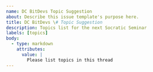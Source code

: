 ```yaml
---
name: DC BitDevs Topic Suggestion
about: Describe this issue template's purpose here.
title: DC BitDevs \# Topic Suggestion
description: Topics list for the next Socratic Seminar
labels: [topics]
body:
  - type: markdown
    attributes:
      value: |
        Please list topics in this thread
---
```



